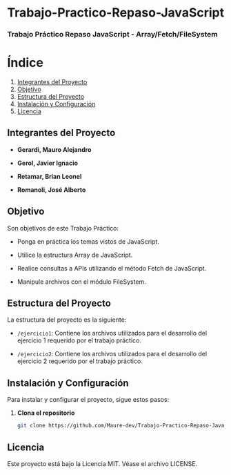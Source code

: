# Trabajo-Practico-Repaso-JavaScript

### Trabajo Práctico Repaso JavaScript - Array/Fetch/FileSystem

# Índice

1. [Integrantes del Proyecto](#integrantes-del-proyecto)
2. [Objetivo](#objetivo)
3. [Estructura del Proyecto](#estructura-del-proyecto)
4. [Instalación y Configuración](#instalación-y-configuración)
5. [Licencia](#licencia)

## Integrantes del Proyecto

- **Gerardi, Mauro Alejandro**

- **Gerol, Javier Ignacio**

- **Retamar, Brian Leonel**

- **Romanoli, José Alberto**

## Objetivo

Son objetivos de este Trabajo Práctico:

- Ponga en práctica los temas vistos de JavaScript.

- Utilice la estructura Array de JavaScript.

- Realice consultas a APIs utilizando el método Fetch de JavaScript.

- Manipule archivos con el módulo FileSystem.

## Estructura del Proyecto

La estructura del proyecto es la siguiente:

- `/ejercicio1`: Contiene los archivos utilizados para el desarrollo del ejercicio 1 requerido por el trabajo práctico.

- `/ejercicio2`: Contiene los archivos utilizados para el desarrollo del ejercicio 2 requerido por el trabajo práctico.

## Instalación y Configuración

Para instalar y configurar el proyecto, sigue estos pasos:

1. **Clona el repositorio**

   ```bash
   git clone https://github.com/Maure-dev/Trabajo-Practico-Repaso-JavaScript.git
   ```

## Licencia

Este proyecto está bajo la Licencia MIT. Véase el archivo LICENSE.

